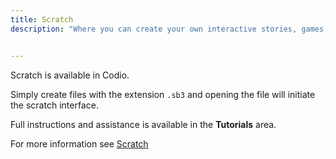 ```yaml
---
title: Scratch
description: "Where you can create your own interactive stories, games, and animations."


---
```


Scratch is available in Codio.

Simply create files with the extension `.sb3` and opening the file will initiate the scratch interface.

Full instructions and assistance is available in the **Tutorials** area.

For more information see [Scratch](https://scratch.mit.edu/about)

